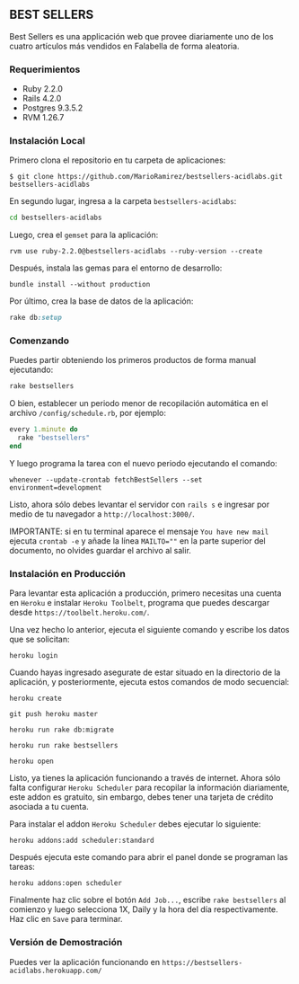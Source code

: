 ## BEST SELLERS

Best Sellers es una applicación web que provee diariamente uno de los cuatro artículos más vendidos en Falabella de forma aleatoria.


### Requerimientos

* Ruby 2.2.0
* Rails 4.2.0
* Postgres 9.3.5.2
* RVM 1.26.7


### Instalación Local

Primero clona el repositorio en tu carpeta de aplicaciones:

```
$ git clone https://github.com/MarioRamirez/bestsellers-acidlabs.git bestsellers-acidlabs
```

En segundo lugar, ingresa a la carpeta `bestsellers-acidlabs`:

```zsh
cd bestsellers-acidlabs
```

Luego, crea el `gemset` para la aplicación:

```
rvm use ruby-2.2.0@bestsellers-acidlabs --ruby-version --create
```

Después, instala las gemas para el entorno de desarrollo:

```
bundle install --without production
```

Por último, crea la base de datos de la aplicación:

```rake
rake db:setup
```

### Comenzando

Puedes partir obteniendo los primeros productos de forma manual ejecutando:

```rake
rake bestsellers
```

O bien, establecer un periodo menor de recopilación automática en el archivo `/config/schedule.rb`, por ejemplo:

```ruby
every 1.minute do
  rake "bestsellers"
end
```

Y luego programa la tarea con el nuevo periodo ejecutando el comando:

```
whenever --update-crontab fetchBestSellers --set environment=development
```

Listo, ahora sólo debes levantar el servidor con `rails s` e ingresar por medio de tu navegador a `http://localhost:3000/`.

IMPORTANTE: si en tu terminal aparece el mensaje `You have new mail` ejecuta `crontab -e` y añade la línea `MAILTO=""` en la parte superior del documento, no olvides guardar el archivo al salir.


### Instalación en Producción

Para levantar esta aplicación a producción, primero necesitas una cuenta en `Heroku` e instalar `Heroku Toolbelt`, programa que puedes descargar desde `https://toolbelt.heroku.com/`.

Una vez hecho lo anterior, ejecuta el siguiente comando y escribe los datos que se solicitan:

```
heroku login
```

Cuando hayas ingresado asegurate de estar situado en la directorio de la aplicación, y posteriormente, ejecuta estos comandos de modo secuencial:

```
heroku create
```

```
git push heroku master
```

```
heroku run rake db:migrate
```

```
heroku run rake bestsellers
```

```
heroku open
```

Listo, ya tienes la aplicación funcionando a través de internet. Ahora sólo falta configurar `Heroku Scheduler` para recopilar la información diariamente, este addon es gratuito, sin embargo, debes tener una tarjeta de crédito asociada a tu cuenta.

Para instalar el addon `Heroku Scheduler` debes ejecutar lo siguiente:

```
heroku addons:add scheduler:standard
```

Después ejecuta este comando para abrir el panel donde se programan las tareas:

```
heroku addons:open scheduler
```

Finalmente haz clic sobre el botón `Add Job...`, escribe `rake bestsellers` al comienzo y luego selecciona 1X, Daily y la hora del día respectivamente. Haz clic en `Save` para terminar.


### Versión de Demostración

Puedes ver la aplicación funcionando en `https://bestsellers-acidlabs.herokuapp.com/`